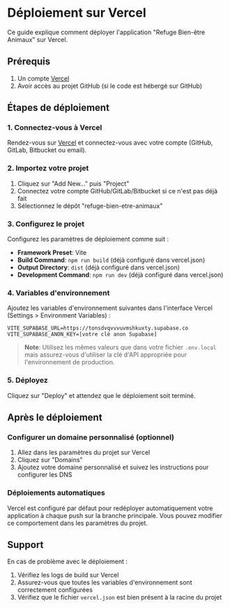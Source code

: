 # Déploiement sur Vercel

Ce guide explique comment déployer l'application "Refuge Bien-être Animaux" sur Vercel.

## Prérequis

1. Un compte [Vercel](https://vercel.com)
2. Avoir accès au projet GitHub (si le code est hébergé sur GitHub)

## Étapes de déploiement

### 1. Connectez-vous à Vercel

Rendez-vous sur [Vercel](https://vercel.com) et connectez-vous avec votre compte (GitHub, GitLab, Bitbucket ou email).

### 2. Importez votre projet

1. Cliquez sur "Add New..." puis "Project"
2. Connectez votre compte GitHub/GitLab/Bitbucket si ce n'est pas déjà fait
3. Sélectionnez le dépôt "refuge-bien-etre-animaux"

### 3. Configurez le projet

Configurez les paramètres de déploiement comme suit :

- **Framework Preset**: Vite
- **Build Command**: `npm run build` (déjà configuré dans vercel.json)
- **Output Directory**: `dist` (déjà configuré dans vercel.json)
- **Development Command**: `npm run dev` (déjà configuré dans vercel.json)

### 4. Variables d'environnement

Ajoutez les variables d'environnement suivantes dans l'interface Vercel (Settings > Environment Variables) :

```
VITE_SUPABASE_URL=https://tonsdvqvvvuvmshkuxty.supabase.co
VITE_SUPABASE_ANON_KEY=[votre clé anon Supabase]
```

> **Note**: Utilisez les mêmes valeurs que dans votre fichier `.env.local` mais assurez-vous d'utiliser la clé d'API appropriée pour l'environnement de production.

### 5. Déployez

Cliquez sur "Deploy" et attendez que le déploiement soit terminé.

## Après le déploiement

### Configurer un domaine personnalisé (optionnel)

1. Allez dans les paramètres du projet sur Vercel
2. Cliquez sur "Domains"
3. Ajoutez votre domaine personnalisé et suivez les instructions pour configurer les DNS

### Déploiements automatiques

Vercel est configuré par défaut pour redéployer automatiquement votre application à chaque push sur la branche principale. Vous pouvez modifier ce comportement dans les paramètres du projet.

## Support

En cas de problème avec le déploiement :

1. Vérifiez les logs de build sur Vercel
2. Assurez-vous que toutes les variables d'environnement sont correctement configurées
3. Vérifiez que le fichier `vercel.json` est bien présent à la racine du projet 
